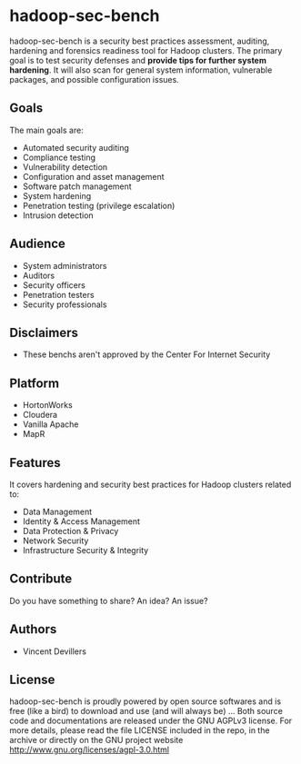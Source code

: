 # hadoop-sec-bench

hadoop-sec-bench is a security best practices assessment, auditing, hardening and forensics readiness tool for Hadoop clusters. The primary goal is to test security defenses and **provide tips for further system hardening**. It will also scan for general system information, vulnerable packages, and possible configuration issues.

## Goals

The main goals are:
- Automated security auditing
- Compliance testing
- Vulnerability detection
- Configuration and asset management
- Software patch management
- System hardening
- Penetration testing (privilege escalation)
- Intrusion detection

## Audience

- System administrators
- Auditors
- Security officers
- Penetration testers
- Security professionals

## Disclaimers

- These benchs aren't approved by the Center For Internet Security

## Platform

- HortonWorks
- Cloudera
- Vanilla Apache
- MapR

## Features

It covers hardening and security best practices for Hadoop clusters related to:

- Data Management
- Identity & Access Management
- Data Protection & Privacy
- Network Security
- Infrastructure Security & Integrity


## Contribute

Do you have something to share? An idea? An issue?

## Authors

- Vincent Devillers

## License

hadoop-sec-bench is proudly powered by open source softwares and is free (like a bird) to download and use (and will always be) ...
Both source code and documentations are released under the GNU AGPLv3 license.
For more details, please read the file LICENSE included in the repo, in the archive or directly on the GNU project website http://www.gnu.org/licenses/agpl-3.0.html
